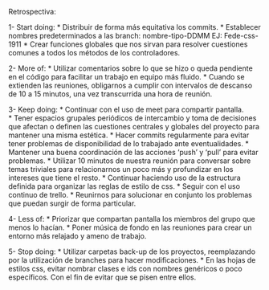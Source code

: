 Retrospectiva:

1- Start doing:
    * Distribuir de forma más equitativa los commits.
    * Establecer nombres predeterminados a las branch: nombre-tipo-DDMM EJ: Fede-css-1911
    * Crear funciones globales que nos sirvan para resolver cuestiones comunes a todos los métodos de los controladores. 

2- More of:
    * Utilizar comentarios sobre lo que se hizo o queda pendiente en el código para facilitar un trabajo en equipo más fluido.
    * Cuando se extienden las reuniones, obligarnos a cumplir con intervalos de descanso de 10 a 15 minutos, una vez transcurrida una hora de reunión.

3- Keep doing:
    * Continuar con el uso de meet para compartir pantalla.  
    * Tener espacios grupales periódicos de intercambio y toma de decisiones que afectan o definen las cuestiones centrales y globales del proyecto para mantener una misma estética.
    * Hacer commits regularmente para evitar tener problemas de disponibilidad de lo trabajado ante eventualidades. 
    * Mantener una buena coordinación de las acciones ‘push’ y ‘pull’ para evitar problemas.
    * Utilizar 10 minutos de nuestra reunión para conversar sobre temas triviales para relacionarnos un poco más y profundizar en los intereses que tiene el resto.
    * Continuar haciendo uso de la estructura definida para organizar las reglas de estilo de css.
    * Seguir con el uso continuo de trello.
    * Reunirnos para solucionar en conjunto los problemas que puedan surgir de forma particular.

4- Less of: 
    * Priorizar que compartan pantalla los miembros del grupo que menos lo hacían. 
    * Poner música de fondo en las reuniones para crear un entorno más relajado y ameno de trabajo.

5- Stop doing:
    * Utilizar carpetas back-up de los proyectos, reemplazando por la utilización de branches para hacer modificaciones.
    * En las hojas de estilos css, evitar nombrar clases e ids con nombres genéricos o poco específicos. Con el fin de evitar que se pisen entre ellos.
